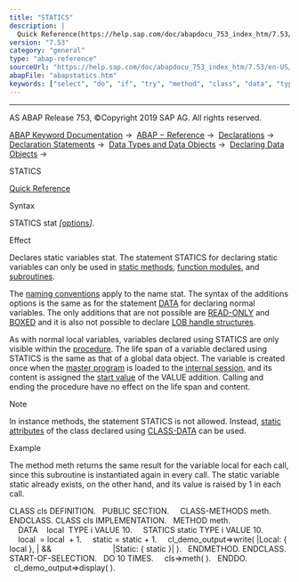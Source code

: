 ```yaml
---
title: "STATICS"
description: |
  Quick Reference(https://help.sap.com/doc/abapdocu_753_index_htm/7.53/en-US/abapstatics_shortref.htm) Syntax STATICS stat options(https://help.sap.com/doc/abapdocu_753_index_htm/7.53/en-US/abapdata.htm). Effect Declares static variables stat. The statement STATICS for declaring static var
version: "7.53"
category: "general"
type: "abap-reference"
sourceUrl: "https://help.sap.com/doc/abapdocu_753_index_htm/7.53/en-US/abapstatics.htm"
abapFile: "abapstatics.htm"
keywords: ["select", "do", "if", "try", "method", "class", "data", "types", "abapstatics"]
---
```


* * *

AS ABAP Release 753, ©Copyright 2019 SAP AG. All rights reserved.

[ABAP Keyword Documentation](https://help.sap.com/doc/abapdocu_753_index_htm/7.53/en-US/abenabap.htm) →  [ABAP − Reference](https://help.sap.com/doc/abapdocu_753_index_htm/7.53/en-US/abenabap_reference.htm) →  [Declarations](https://help.sap.com/doc/abapdocu_753_index_htm/7.53/en-US/abendeclarations.htm) →  [Declaration Statements](https://help.sap.com/doc/abapdocu_753_index_htm/7.53/en-US/abenabap_declarations.htm) →  [Data Types and Data Objects](https://help.sap.com/doc/abapdocu_753_index_htm/7.53/en-US/abentypes_and_objects.htm) →  [Declaring Data Objects](https://help.sap.com/doc/abapdocu_753_index_htm/7.53/en-US/abenobjects_statements.htm) → 

STATICS

[Quick Reference](https://help.sap.com/doc/abapdocu_753_index_htm/7.53/en-US/abapstatics_shortref.htm)

Syntax

STATICS stat *\[*[options](https://help.sap.com/doc/abapdocu_753_index_htm/7.53/en-US/abapdata.htm)*\]*.

Effect

Declares static variables stat. The statement STATICS for declaring static variables can only be used in [static methods](https://help.sap.com/doc/abapdocu_753_index_htm/7.53/en-US/abenstatic_method_glosry.htm "Glossary Entry"), [function modules](https://help.sap.com/doc/abapdocu_753_index_htm/7.53/en-US/abenfunction_module_glosry.htm "Glossary Entry"), and [subroutines](https://help.sap.com/doc/abapdocu_753_index_htm/7.53/en-US/abensubroutine_glosry.htm "Glossary Entry").

The [naming conventions](https://help.sap.com/doc/abapdocu_753_index_htm/7.53/en-US/abennaming_conventions.htm) apply to the name stat. The syntax of the additions options is the same as for the statement [DATA](https://help.sap.com/doc/abapdocu_753_index_htm/7.53/en-US/abapdata.htm) for declaring normal variables. The only additions that are not possible are [READ-ONLY](https://help.sap.com/doc/abapdocu_753_index_htm/7.53/en-US/abapdata_options.htm) and [BOXED](https://help.sap.com/doc/abapdocu_753_index_htm/7.53/en-US/abapdata_boxed.htm) and it is also not possible to declare [LOB handle structures](https://help.sap.com/doc/abapdocu_753_index_htm/7.53/en-US/abapdata_lob_handle.htm).

As with normal local variables, variables declared using STATICS are only visible within the [procedure](https://help.sap.com/doc/abapdocu_753_index_htm/7.53/en-US/abenprocedure_glosry.htm "Glossary Entry"). The life span of a variable declared using STATICS is the same as that of a global data object. The variable is created once when the [master program](https://help.sap.com/doc/abapdocu_753_index_htm/7.53/en-US/abenframe_program_glosry.htm "Glossary Entry") is loaded to the [internal session](https://help.sap.com/doc/abapdocu_753_index_htm/7.53/en-US/abeninternal_session_glosry.htm "Glossary Entry"), and its content is assigned the [start value](https://help.sap.com/doc/abapdocu_753_index_htm/7.53/en-US/abenstart_value_glosry.htm "Glossary Entry") of the VALUE addition. Calling and ending the procedure have no effect on the life span and content.

Note

In instance methods, the statement STATICS is not allowed. Instead, [static attributes](https://help.sap.com/doc/abapdocu_753_index_htm/7.53/en-US/abenstatic_attribute_glosry.htm "Glossary Entry") of the class declared using [CLASS-DATA](https://help.sap.com/doc/abapdocu_753_index_htm/7.53/en-US/abapclass-data.htm) can be used.

Example

The method meth returns the same result for the variable local for each call, since this subroutine is instantiated again in every call. The static variable static already exists, on the other hand, and its value is raised by 1 in each call.

CLASS cls DEFINITION.
  PUBLIC SECTION.
    CLASS-METHODS meth.
ENDCLASS.
CLASS cls IMPLEMENTATION.
  METHOD meth.
    DATA    local  TYPE i VALUE 10.
    STATICS static TYPE i VALUE 10.
    local  = local  + 1.
    static = static + 1.
    cl\_demo\_output=>write( |Local: { local }, | &&
                           |Static: { static }| ).
  ENDMETHOD.
ENDCLASS.
START-OF-SELECTION.
  DO 10 TIMES.
    cls=>meth( ).
  ENDDO.
  cl\_demo\_output=>display( ).